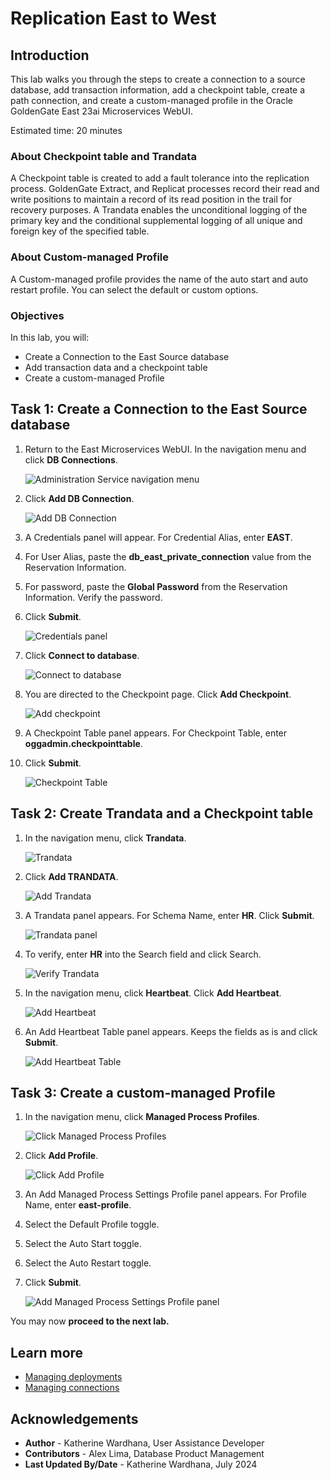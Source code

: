 # Replication East to West

## Introduction

This lab walks you through the steps to create a connection to a source database, add transaction information, add a checkpoint table, create a path connection, and create a custom-managed profile in the Oracle GoldenGate East 23ai Microservices WebUI.

Estimated time: 20 minutes

### About Checkpoint table and Trandata

A Checkpoint table is created to add a fault tolerance into the replication process. GoldenGate Extract, and Replicat processes record their read and write positions to maintain a record of its read position in the trail for recovery purposes. A Trandata enables the unconditional logging of the primary key and the conditional supplemental logging of all unique and foreign key of the specified table.

### About Custom-managed Profile

A Custom-managed profile provides the name of the auto start and auto restart profile. You can select the default or custom options.

### Objectives

In this lab, you will:
* Create a Connection to the East Source database
* Add transaction data and a checkpoint table
* Create a custom-managed Profile

## Task 1: Create a Connection to the East Source database

1. Return to the East Microservices WebUI. In the navigation menu and click **DB Connections**.

    ![Administration Service navigation menu](./images/01-01-nav-config.png " ")

2. Click **Add DB Connection**.

    ![Add DB Connection](./images/01-02-add-db-connec.png " ")

3. A Credentials panel will appear. For Credential Alias, enter **EAST**.

4. For User Alias, paste the **db\_east\_private\_connection** value from the Reservation Information. 

5. For password, paste the **Global Password** from the Reservation Information. Verify the password. 

6. Click **Submit**.

    ![Credentials panel](./images/01-06-credentials.png " ")

7. Click **Connect to database**.

    ![Connect to database](./images/01-07-connect-to-db.png " ")

8. You are directed to the Checkpoint page. Click **Add Checkpoint**.

    ![Add checkpoint](./images/01-08-add-checkpoint.png " ")

9. A Checkpoint Table panel appears. For Checkpoint Table, enter **oggadmin.checkpointtable**.

10. Click **Submit**.

    ![Checkpoint Table](./images/01-10-checkpoint-table.png " ")

## Task 2: Create Trandata and a Checkpoint table

1. In the navigation menu, click **Trandata**.

    ![Trandata](./images/02-01-trandata.png " ")

2. Click **Add TRANDATA**.

    ![Add Trandata](./images/02-02-add-trandata.png " ")

3. A Trandata panel appears. For Schema Name, enter **HR**. Click **Submit**.

    ![Trandata panel](./images/02-03-trandata.png " ")

4. To verify, enter **HR** into the Search field and click Search.

    ![Verify Trandata](./images/02-04-verify-trandata.png " ")

5. In the navigation menu, click **Heartbeat**. Click **Add Heartbeat**.

    ![Add Heartbeat](./images/02-05-add-heartbeat.png " ")

6. An Add Heartbeat Table panel appears. Keeps the fields as is and click **Submit**.

    ![Add Heartbeat Table](./images/02-06-add-heartbeat-table.png " ")

## Task 3: Create a custom-managed Profile

1. In the navigation menu, click **Managed Process Profiles**.

    ![Click Managed Process Profiles](./images/03-01-managed-process-profiles.png " ")

2. Click **Add Profile**.

    ![Click Add Profile](./images/03-02-add-profile.png " ")

3. An Add Managed Process Settings Profile panel appears. For Profile Name, enter **east-profile**.

4. Select the Default Profile toggle.

5. Select the Auto Start toggle.

6. Select the Auto Restart toggle.

7. Click **Submit**.

    ![Add Managed Process Settings Profile panel](./images/03-07-add-profile-panel.png " ")

You may now **proceed to the next lab.**

## Learn more

* [Managing deployments](https://docs.oracle.com/en/cloud/paas/goldengate-service/ebbpf/index.html)
* [Managing connections](https://docs.oracle.com/en/cloud/paas/goldengate-service/mcjzr/index.html)

## Acknowledgements
* **Author** - Katherine Wardhana, User Assistance Developer
* **Contributors** -  Alex Lima, Database Product Management
* **Last Updated By/Date** - Katherine Wardhana, July 2024